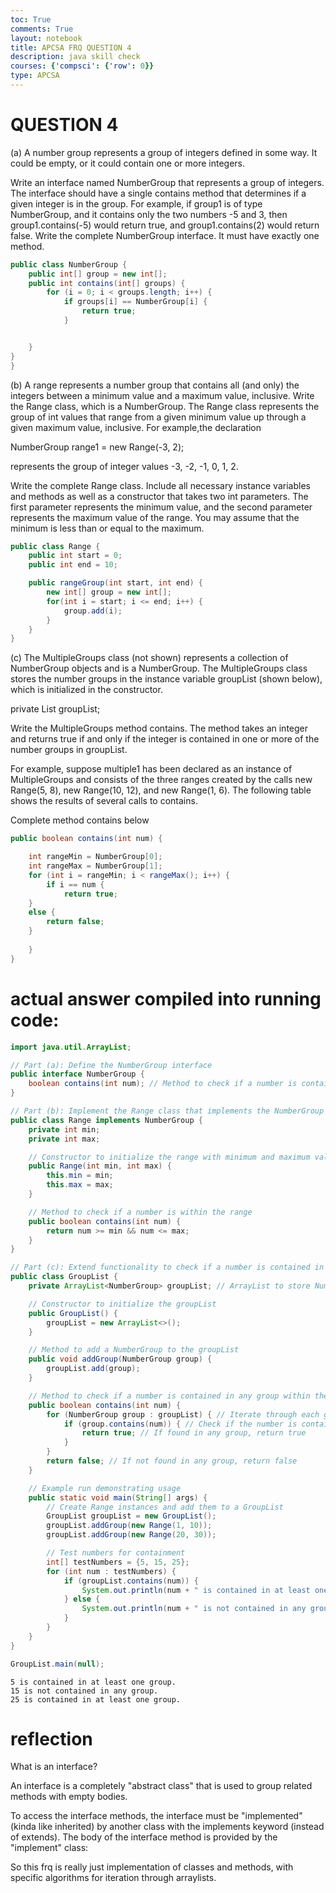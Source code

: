 ```yaml
---
toc: True
comments: True
layout: notebook
title: APCSA FRQ QUESTION 4
description: java skill check
courses: {'compsci': {'row': 0}}
type: APCSA
---
```


# QUESTION 4

(a) A number group represents a group of integers defined in some way. It could be empty, or it could contain one or more integers.

Write an interface named NumberGroup that represents a group of integers. The interface should have a single contains method that determines if a given integer is in the group. For example, if group1 is of type NumberGroup, and it contains only the two numbers -5 and 3, then group1.contains(-5) would return true, and group1.contains(2) would return false.
Write the complete NumberGroup interface. It must have exactly one method.


```java
public class NumberGroup {
    public int[] group = new int[];
    public int contains(int[] groups) {
        for (i = 0; i < groups.length; i++) {
            if groups[i] == NumberGroup[i] {
                return true;
            }


    }
}
}
```

(b) A range represents a number group that contains all (and only) the integers between a minimum value and a maximum value, inclusive.
Write the Range class, which is a NumberGroup. The Range class represents the group of int values that range from a given minimum value up through a given maximum value, inclusive. For example,the declaration

NumberGroup range1 = new Range(-3, 2);

represents the group of integer values -3, -2, -1, 0, 1, 2.

Write the complete Range class. Include all necessary instance variables and methods as well as a constructor that takes two int parameters. The first parameter represents the minimum value, and the second parameter represents the maximum value of the range. You may assume that the minimum is less than or equal to the maximum.


```java
public class Range {
    public int start = 0;
    public int end = 10;

    public rangeGroup(int start, int end) {
        new int[] group = new int[];
        for(int i = start; i <= end; i++) {
            group.add(i);
        }
    }
}
```

(c) The MultipleGroups class (not shown) represents a collection of NumberGroup objects and is a NumberGroup. The MultipleGroups class stores the number groups in the instance variable groupList (shown below), which is initialized in the constructor.

private List<NumberGroup> groupList;

Write the MultipleGroups method contains. The method takes an integer and returns true if and only if the integer is contained in one or more of the number groups in groupList.

For example, suppose multiple1 has been declared as an instance of MultipleGroups and consists of the three ranges created by the calls new Range(5, 8), new Range(10, 12), and new Range(1, 6). The following table shows the results of several calls to contains.

Complete method contains below



```java
public boolean contains(int num) {

    int rangeMin = NumberGroup[0];
    int rangeMax = NumberGroup[1];
    for (int i = rangeMin; i < rangeMax(); i++) {
        if i == num {
            return true;
    }
    else {
        return false;
    }
    
    }
}
```

# actual answer compiled into running code:


```java
import java.util.ArrayList;

// Part (a): Define the NumberGroup interface
public interface NumberGroup {
    boolean contains(int num); // Method to check if a number is contained within the group
}

// Part (b): Implement the Range class that implements the NumberGroup interface
public class Range implements NumberGroup {
    private int min;
    private int max;

    // Constructor to initialize the range with minimum and maximum values
    public Range(int min, int max) {
        this.min = min;
        this.max = max;
    }

    // Method to check if a number is within the range
    public boolean contains(int num) {
        return num >= min && num <= max;
    }
}

// Part (c): Extend functionality to check if a number is contained in any group in a list of groups
public class GroupList {
    private ArrayList<NumberGroup> groupList; // ArrayList to store NumberGroup objects

    // Constructor to initialize the groupList
    public GroupList() {
        groupList = new ArrayList<>();
    }

    // Method to add a NumberGroup to the groupList
    public void addGroup(NumberGroup group) {
        groupList.add(group);
    }

    // Method to check if a number is contained in any group within the groupList
    public boolean contains(int num) {
        for (NumberGroup group : groupList) { // Iterate through each group in the list
            if (group.contains(num)) { // Check if the number is contained in the current group
                return true; // If found in any group, return true
            }
        }
        return false; // If not found in any group, return false
    }

    // Example run demonstrating usage
    public static void main(String[] args) {
        // Create Range instances and add them to a GroupList
        GroupList groupList = new GroupList();
        groupList.addGroup(new Range(1, 10));
        groupList.addGroup(new Range(20, 30));

        // Test numbers for containment
        int[] testNumbers = {5, 15, 25};
        for (int num : testNumbers) {
            if (groupList.contains(num)) {
                System.out.println(num + " is contained in at least one group.");
            } else {
                System.out.println(num + " is not contained in any group.");
            }
        }
    }
}

GroupList.main(null);
```

    5 is contained in at least one group.
    15 is not contained in any group.
    25 is contained in at least one group.


# reflection

What is an interface?

An interface is a completely "abstract class" that is used to group related methods with empty bodies.

To access the interface methods, the interface must be "implemented" (kinda like inherited) by another class with the implements keyword (instead of extends). The body of the interface method is provided by the "implement" class:

So this frq is really just implementation of classes and methods, with specific algorithms for iteration through arraylists.
